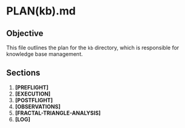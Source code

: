 # PLAN(kb).md

## Objective

This file outlines the plan for the `kb` directory, which is responsible for knowledge base management.

## Sections

1.  **[PREFLIGHT]**
2.  **[EXECUTION]**
3.  **[POSTFLIGHT]**
4.  **[OBSERVATIONS]**
5.  **[FRACTAL-TRIANGLE-ANALYSIS]**
6.  **[LOG]**
